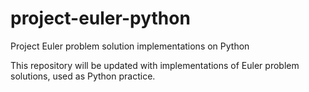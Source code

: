 # project-euler-python
Project Euler problem solution implementations on Python

This repository will be updated with implementations of Euler problem solutions, used as Python practice.
